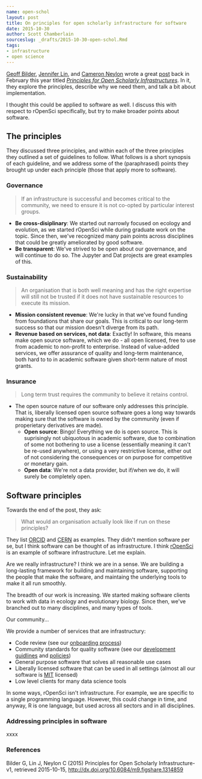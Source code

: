 ```yaml
---
name: open-schol
layout: post
title: On principles for open scholarly infrastructure for software
date: 2015-10-30
author: Scott Chamberlain
sourceslug: _drafts/2015-10-30-open-schol.Rmd
tags:
- infrastructure
- open science
---
```


[Geoff Bilder][geoff], [Jennifer Lin][jlin], and [Cameron Neylon][cam] wrote a great [post][post] back in February this year titled [_Principles for Open Scholarly Infrastructures_][post]. In it, they explore the principles, describe why we need them, and talk a bit about implementation.

I thought this could be applied to software as well. I discuss this with respect to rOpenSci specifically, but try to make broader points about software.

## The principles

They discussed three principles, and within each of the three principles they outlined a set of guidelines to follow. What follows is a short synopsis of each guideline, and we address some of the (paraphrased) points they brought up under each principle (those that apply more to software).

### Governance

> If an infrastructure is successful and becomes critical to the community, we need to ensure it is not co-opted by particular interest groups.


* __Be cross-disiplinary__: We started out narrowly focused on ecology and evolution, as we started rOpenSci while during graduate work on the topic. Since then, we've recognized many pain points across disciplines that could be greatly ameliorated by good software.
* __Be transparent__: We've strived to be open about our governance, and will continue to do so. The Jupyter and Dat projects are great examples of this.

### Sustainability

> An organisation that is both well meaning and has the right expertise will still not be trusted if it does not have sustainable resources to execute its mission.


* __Mission consistent revenue__: We're lucky in that we've found funding from foundations that share our goals. This is critical to our long-term success so that our mission doesn't diverge from its path.
* __Revenue based on services, not data__: Exactly! In software, this means make open source software, which we do - all open licensed, free to use from academic to non-profit to enterprise. Instead of value-added services, we offer assurance of quality and long-term maintenance, both hard to to in academic software given short-term nature of most grants.

### Insurance

> Long term trust requires the community to believe it retains control.

* The open source nature of our software only addresses this principle. That is, liberally licensed open source software goes a long way towards making sure that the software is owned by the community (even if properietary derivatives are made).
    * __Open source__: Bingo! Everything we do is open source. This is suprisingly not ubiquotous in academic software, due to combination of some not bothering to use a license (essentially meaning it can't be re-used anywhere), or using a very restrictive license, either out of not considering the consequences or on purpose for competitive or monetary gain.
    * __Open data__: We're not a data provider, but if/when we do, it will surely be completely open.

## Software principles

Towards the end of the post, they ask:

> What would an organisation actually look like if run on these principles?

They list [ORCID][orcid] and [CERN][cern] as examples. They didn't mention software per se, but I think software can be thought of as infrastructure. I think [rOpenSci][ros] is an example of software infrastructure. Let me explain.

Are we really infrastructure? I think we are in a sense. We are building a long-lasting framework for building and maintaining software, supporting the people that make the software, and maintaing the underlying tools to make it all run smoothly. 

The breadth of our work is increasing. We started making software clients to work with data in ecology and evolutionary biology. Since then, we've branched out to many disciplines, and many types of tools. 

Our community...

We provide a number of services that are infrastructury:

* Code review (see our [onboarding process][onboarding])
* Community standards for quality software (see our [development guidlines][guide] and [policies][policies])
* General purpose software that solves all reasonable use cases
* Liberally licensed software that can be used in all settings (almost all our software is [MIT][mit] licensed)
* Low level clients for many data science tools

In some ways, rOpenSci isn't infrastructure. For example, we are specific to a single programming language. However, this could change in time, and anyway, R is one language, but used across all sectors and in all disciplines. 

### Addressing principles in software

xxxx

### References

Bilder G, Lin J, Neylon C (2015) Principles for Open Scholarly Infrastructure-v1, retrieved 2015-10-15, http://dx.doi.org/10.6084/m9.figshare.1314859

[geoff]: http://www.gbilder.com/blog/
[jlin]: https://about.me/jenniferlin
[cam]: http://cameronneylon.net/
[post]: http://cameronneylon.net/blog/principles-for-open-scholarly-infrastructures/
[orcid]: http://orcid.org/
[cern]: http://home.web.cern.ch/
[ros]: http://ropensci.org/
[onboarding]: https://github.com/ropensci/onboarding
[guide]: https://github.com/ropensci/packaging_guide
[policies]: https://github.com/ropensci/policies
[mit]: http://choosealicense.com/licenses/mit/
